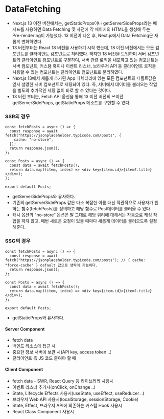 # DataFetching

- Next.js 13 이전 버전에서는, getStaticProps이나 getServerSideProps라는 메서드를 사용하면 Data Fetching 및 사전에 각 페이지의 HTML을 생성해 두는 Pre-rendering이 가능했다. 13 버전이 나온 후, Next.js에서 Data Fetching은 새롭게 변화하였다.
- 13 버전부터는 React 18 버전을 사용하기 시작 했는데, 18 이전 버전에서는 모든 컴포넌트를 클라이언트 컴포넌트로 처리했다. 하지만 18 버전을 도입하며 서버 컴포넌트와 클라이언트 컴포넌트로 구분하여, 서버 관련 로직을 내포하고 있는 컴포넌트는 서버 컴포넌트, 커스텀 훅이나 이벤트 리스너, 브라우저 API 등 클라이언트 로직을 사용할 수 있는 컴포넌트는 클라이언트 컴포넌트로 분리하였다.
- Next.js 13에서 새롭게 추가된 App 디렉터리에 있는 모든 컴포넌트의 디폴트값은 앞서 설명한 서버 컴포넌트로 세팅되어 있다. 즉, 서버에서 데이터를 불러오는 작업을 별도의 추가적인 세팅 없이 바로 할 수 있다는 것이다.
- 13 버전 부터는, Fetch API 옵션을 통해 13 이전 버전의 쓰이던 getServerSideProps, getStaticProps 메소드를 구현할 수 있다.

### SSR의 경우

```
const fetchPosts = async () => {
  const response = await fetch("https://jsonplaceholder.typicode.com/posts", {
    cache: "no-store",
  });
  return response.json();
};

const Posts = async () => {
  const data = await fetchPosts();
  return data.map((item, index) => <div key={item.id}>{item?.title}</div>);
};

export default Posts;
```

- getServerSideProps와 유사하다.
- 기존의 getServerSideProps 같은 다소 복잡한 이름 대신 직관적으로 사용자가 원하는 함수(fetchPosts)를 정의하고 해당 함수로 Post데이터를 불러올 수 있다.
- 캐시 옵션의 "no-store” 옵션은 말 그대로 해당 쿼리에 대해서는 자동으로 캐싱 작업을 하지 않고, 매번 새로운 요청이 있을 때마다 새롭게 데이터를 불러오도록 설정해준다.

### SSG의 경우

```
const fetchPosts = async () => {
  const response = await fetch("https://jsonplaceholder.typicode.com/posts"); // { cache: "force-cache" } default 값으로 생략이 가능하다.
  return response.json();
};

const Posts = async () => {
  const data = await fetchPosts();
  return data.map((item, index) => <div key={item.id}>{item?.title}</div>);
};

export default Posts;
```

- getStaticProps와 유사하다.

#### Server Component

- fetch data
- 백엔드 리소스에 접근 시
- 중요한 정보 서버에 보관 시(API key, access token ..)
- 클라이언트 측 JS 코드 줄여야 할 때

#### Client Component

- fetch data - SWR, React Query 등 라이브러리 사용시
- 이벤트 리스너 추가시(onClick, onChange ..)
- State, Lifecycle Effects 사용시(useState, useEffect, useReducer ..)
- 브라우저 Web API 사용시(localStorage, sessionStorage, Cookie)
- State, Effect, 브라우저 API에 의존하는 커스텀 Hook 사용시
- React Class Component 사용시
